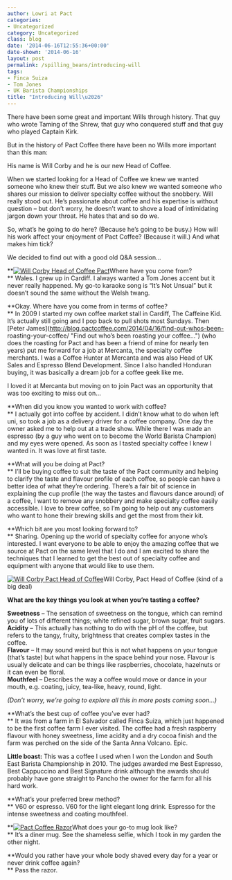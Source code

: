 ```yaml
---
author: Lowri at Pact
categories:
- Uncategorized
category: Uncategorized
class: blog
date: '2014-06-16T12:55:36+00:00'
date-shown: '2014-06-16'
layout: post
permalink: /spilling_beans/introducing-will
tags:
- Finca Suiza
- Tom Jones
- UK Barista Championships
title: "Introducing Will\u2026"
---
```


There have been some great and important Wills through history. That guy who
wrote Taming of the Shrew, that guy who conquered stuff and that guy who
played Captain Kirk.

But in the history of Pact Coffee there have been no Wills more important than
this man:

His name is Will Corby and he is our new Head of Coffee.

When we started looking for a Head of Coffee we knew we wanted someone who
knew their stuff. But we also knew we wanted someone who shares our mission to
deliver specialty coffee without the snobbery. Will really stood out. He’s
passionate about coffee and his expertise is without question – but don’t
worry, he doesn’t want to shove a load of intimidating jargon down your
throat. He hates that and so do we.

So, what’s he going to do here? (Because he’s going to be busy.) How will his
work affect your enjoyment of Pact Coffee? (Because it will.) And what makes
him tick?

We decided to find out with a good old Q&A session…

**[![Will Corby Head of Coffee
Pact](http://pactcoffee.files.wordpress.com/2014/06/willc.jpg?w=339)](https://pactcoffee.files.wordpress.com/2014/06/willc.jpg)Where
have you come from?  
** Wales. I grew up in Cardiff. I always wanted a Tom Jones accent but it
never really happened. My go-to karaoke song is “It’s Not Unsual” but it
doesn’t sound the same without the Welsh twang.

**Okay. Where have you come from in terms of coffee?  
** In 2009 I started my own coffee market stall in Cardiff, The Caffeine Kid.
It’s actually still going and I pop back to pull shots most Sundays. Then
[Peter James](http://blog.pactcoffee.com/2014/04/16/find-out-whos-been-
roasting-your-coffee/ "Find out who’s been roasting your coffee…") (who does
the roasting for Pact and has been a friend of mine for nearly ten years) put
me forward for a job at Mercanta, the specialty coffee merchants. I was a
Coffee Hunter at Mercanta and was also Head of UK Sales and Espresso Blend
Development. Since I also handled Honduran buying, it was basically a dream
job for a coffee geek like me.

I loved it at Mercanta but moving on to join Pact was an opportunity that was
too exciting to miss out on…

**When did you know you wanted to work with coffee?  
** I actually got into coffee by accident. I didn’t know what to do when left
uni, so took a job as a delivery driver for a coffee company. One day the
owner asked me to help out at a trade show. While there I was made an espresso
(by a guy who went on to become the World Barista Champion) and my eyes were
opened. As soon as I tasted specialty coffee I knew I wanted in. It was love
at first taste.

**What will you be doing at Pact?  
** I’ll be buying coffee to suit the taste of the Pact community and helping
to clarify the taste and flavour profile of each coffee, so people can have a
better idea of what they’re ordering. There’s a fair bit of science in
explaining the cup profile (the way the tastes and flavours dance around) of a
coffee, I want to remove any snobbery and make specialty coffee easily
accessible. I love to brew coffee, so I’m going to help out any customers who
want to hone their brewing skills and get the most from their kit.

**Which bit are you most looking forward to?  
** Sharing. Opening up the world of specialty coffee for anyone who’s
interested. I want everyone to be able to enjoy the amazing coffee that we
source at Pact on the same level that I do and I am excited to share the
techniques that I learned to get the best out of specialty coffee and
equipment with anyone that would like to use them.

[![Will Corby Pact Head of
Coffee](http://pactcoffee.files.wordpress.com/2014/06/photo1-2.jpeg?w=300)](http://pactcoffee.files.wordpress.com/2014/06/photo1-2.jpeg)Will
Corby, Pact Head of Coffee (kind of a big deal)

**What are the key things you look at when you’re tasting a coffee?**

**Sweetness** – The sensation of sweetness on the tongue, which can remind you
of lots of different things; white refined sugar, brown sugar, fruit sugars.  
**Acidity** – This actually has nothing to do with the pH of the coffee, but
refers to the tangy, fruity, brightness that creates complex tastes in the
coffee.  
**Flavour** – It may sound weird but this is not what happens on your tongue
(that’s taste) but what happens in the space behind your nose. Flavour is
usually delicate and can be things like raspberries, chocolate, hazelnuts or
it can even be floral.  
**Mouthfeel** – Describes the way a coffee would move or dance in your mouth,
e.g. coating, juicy, tea-like, heavy, round, light.

_(Don’t worry, we’re going to explore all this in more posts coming soon…)_

**What’s the best cup of coffee you’ve ever had?  
** It was from a farm in El Salvador called Finca Suiza, which just happened
to be the first coffee farm I ever visited. The coffee had a fresh raspberry
flavour with honey sweetness, lime acidity and a dry cocoa finish and the farm
was perched on the side of the Santa Anna Volcano. Epic.

**Little boast:** This was a coffee I used when I won the London and South
East Barista Championship in 2010. The judges awarded me Best Espresso, Best
Cappuccino and Best Signature drink although the awards should probably have
gone straight to Pancho the owner for the farm for all his hard work.

**What’s your preferred brew method?  
** V60 or espresso. V60 for the light elegant long drink. Espresso for the
intense sweetness and coating mouthfeel.

**[![Pact Coffee
Razor](http://pactcoffee.files.wordpress.com/2014/06/razor1.jpg)](https://pactcoffee.files.wordpress.com/2014/06/razor1.jpg)What
does your go-to mug look like?  
** It’s a diner mug. See the shameless selfie, which I took in my garden the
other night.

**Would you rather have your whole body shaved every day for a year or never
drink coffee again?  
** Pass the razor.